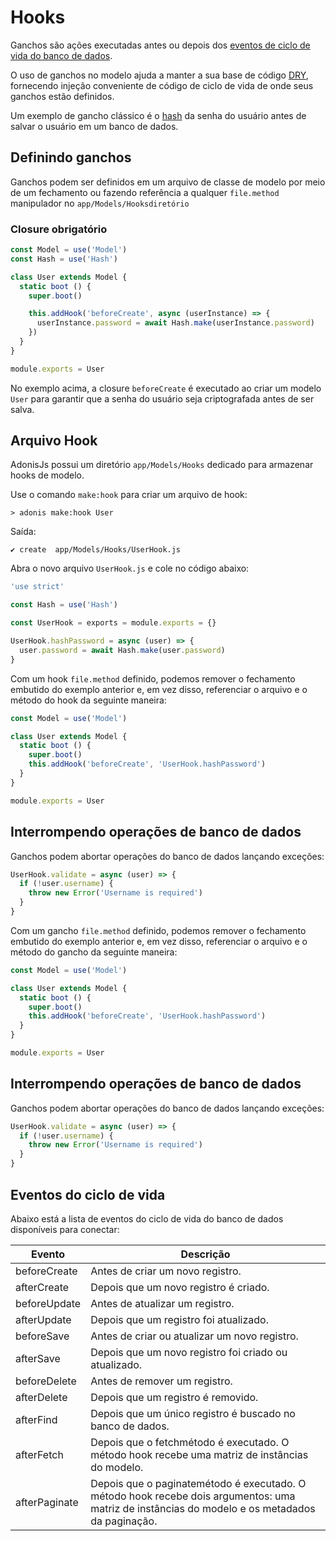 # Hooks

Ganchos são ações executadas antes ou depois dos [eventos de ciclo de vida do banco de dados](https://adonisjs.com/docs/4.1/database-hooks#_lifecycle_events).

O uso de ganchos no modelo ajuda a manter a sua base de código [DRY](https://en.wikipedia.org/wiki/Don%27t_repeat_yourself), 
fornecendo injeção conveniente de código de ciclo de vida de onde seus ganchos estão definidos.

Um exemplo de gancho clássico é o [hash](https://adonisjs.com/docs/4.1/encryption-and-hashing#_hashing_values) da senha do 
usuário antes de salvar o usuário em um banco de dados.

## Definindo ganchos

Ganchos podem ser definidos em um arquivo de classe de modelo por meio de um 
fechamento ou fazendo referência a qualquer `file.method` manipulador no `app/Models/Hooksdiretório`

### Closure obrigatório

``` js
const Model = use('Model')
const Hash = use('Hash')

class User extends Model {
  static boot () {
    super.boot()

    this.addHook('beforeCreate', async (userInstance) => {
      userInstance.password = await Hash.make(userInstance.password)
    })
  }
}

module.exports = User
```

No exemplo acima, a closure `beforeCreate` é executado ao criar um modelo `User` para garantir que a 
senha do usuário seja criptografada antes de ser salva.

## Arquivo Hook
AdonisJs possui um diretório `app/Models/Hooks` dedicado para armazenar hooks de modelo.

Use o comando `make:hook` para criar um arquivo de hook:
```
> adonis make:hook User
```

Saída:
```
✔ create  app/Models/Hooks/UserHook.js
```

Abra o novo arquivo `UserHook.js` e cole no código abaixo:
``` js
'use strict'

const Hash = use('Hash')

const UserHook = exports = module.exports = {}

UserHook.hashPassword = async (user) => {
  user.password = await Hash.make(user.password)
}
```

Com um hook `file.method` definido, podemos remover o fechamento embutido do exemplo anterior e, 
em vez disso, referenciar o arquivo e o método do hook da seguinte maneira:
``` js
const Model = use('Model')

class User extends Model {
  static boot () {
    super.boot()
    this.addHook('beforeCreate', 'UserHook.hashPassword')
  }
}

module.exports = User
```

## Interrompendo operações de banco de dados
Ganchos podem abortar operações do banco de dados lançando exceções:
``` js
UserHook.validate = async (user) => {
  if (!user.username) {
    throw new Error('Username is required')
  }
}
```
Com um gancho `file.method` definido, podemos remover o fechamento embutido do exemplo 
anterior e, em vez disso, referenciar o arquivo e o método do gancho da seguinte maneira:

``` js
const Model = use('Model')

class User extends Model {
  static boot () {
    super.boot()
    this.addHook('beforeCreate', 'UserHook.hashPassword')
  }
}

module.exports = User
```

## Interrompendo operações de banco de dados

Ganchos podem abortar operações do banco de dados lançando exceções:

``` js
UserHook.validate = async (user) => {
  if (!user.username) {
    throw new Error('Username is required')
  }
}
```

## Eventos do ciclo de vida
Abaixo está a lista de eventos do ciclo de vida do banco de dados disponíveis para conectar:

| Evento                            | Descrição                                                 |
|-----------------------------------|-----------------------------------------------------------|
| beforeCreate                      | Antes de criar um novo registro.                          |
| afterCreate                       | Depois que um novo registro é criado.                     |
| beforeUpdate                      | Antes de atualizar um registro.                           |
| afterUpdate                       | Depois que um registro foi atualizado.                    |
| beforeSave                        | Antes de criar ou atualizar um novo registro.             |
| afterSave                         | Depois que um novo registro foi criado ou atualizado.     |
| beforeDelete                      | Antes de remover um registro.                             |
| afterDelete                       | Depois que um registro é removido.                        |
| afterFind                         | Depois que um único registro é buscado no banco de dados. |
| afterFetch                        | Depois que o fetchmétodo é executado. O método hook recebe uma matriz de instâncias do modelo. |
| afterPaginate                     | Depois que o paginatemétodo é executado. O método hook recebe dois argumentos: uma matriz de instâncias do modelo e os metadados da paginação. |
                                      
